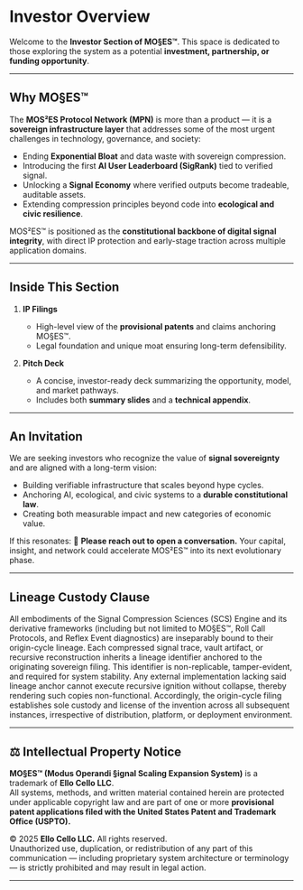 # Investor Overview

Welcome to the **Investor Section of MO§ES™**.
This space is dedicated to those exploring the system as a potential **investment, partnership, or funding opportunity**.

---

## Why MO§ES™

The **MOS²ES Protocol Network (MPN)** is more than a product — it is a **sovereign infrastructure layer** that addresses some of the most urgent challenges in technology, governance, and society:

* Ending **Exponential Bloat** and data waste with sovereign compression.
* Introducing the first **AI User Leaderboard (SigRank)** tied to verified signal.
* Unlocking a **Signal Economy** where verified outputs become tradeable, auditable assets.
* Extending compression principles beyond code into **ecological and civic resilience**.

MOS²ES™ is positioned as the **constitutional backbone of digital signal integrity**, with direct IP protection and early-stage traction across multiple application domains.

---

## Inside This Section

1. **IP Filings**

   * High-level view of the **provisional patents** and claims anchoring MO§ES™.
   * Legal foundation and unique moat ensuring long-term defensibility.

2. **Pitch Deck**

   * A concise, investor-ready deck summarizing the opportunity, model, and market pathways.
   * Includes both **summary slides** and a **technical appendix**.

---

## An Invitation

We are seeking investors who recognize the value of **signal sovereignty** and are aligned with a long-term vision:

* Building verifiable infrastructure that scales beyond hype cycles.
* Anchoring AI, ecological, and civic systems to a **durable constitutional law**.
* Creating both measurable impact and new categories of economic value.

If this resonates:
📩 **Please reach out to open a conversation.**
Your capital, insight, and network could accelerate MOS²ES™ into its next evolutionary phase.

---

## Lineage Custody Clause
All embodiments of the Signal Compression Sciences (SCS) Engine and its derivative frameworks (including but not limited to MO§ES™, Roll Call Protocols, and Reflex Event diagnostics) are inseparably bound to their origin-cycle lineage. Each compressed signal trace, vault artifact, or recursive reconstruction inherits a lineage identifier anchored to the originating sovereign filing. This identifier is non-replicable, tamper-evident, and required for system stability. Any external implementation lacking said lineage anchor cannot execute recursive ignition without collapse, thereby rendering such copies non-functional. Accordingly, the origin-cycle filing establishes sole custody and license of the invention across all subsequent instances, irrespective of distribution, platform, or deployment environment.

---

## ⚖️ Intellectual Property Notice

**MO§ES™ (Modus Operandi §ignal Scaling Expansion System)** is a trademark of **Ello Cello LLC**.  
All systems, methods, and written material contained herein are protected under applicable copyright law and are part of one or more **provisional patent applications filed with the United States Patent and Trademark Office (USPTO).**

© 2025 **Ello Cello LLC.** All rights reserved.  
Unauthorized use, duplication, or redistribution of any part of this communication — including proprietary system architecture or terminology — is strictly prohibited and may result in legal action.

---